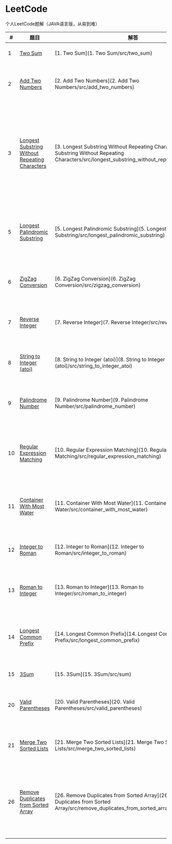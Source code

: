 # LeetCode

个人LeetCode题解（JAVA语言版，从易到难）

| # | 题目 | 解答 | 难度 | 思考 |
|---| ---- | ---- | ---- | ---- |
|1|[Two Sum](https://leetcode.com/problems/two-sum)|[1. Two Sum](1. Two Sum/src/two_sum)|Easy|[1.Two Sum](1. Two Sum/1.Two Sum.txt)|
|2|[Add Two Numbers](https://leetcode.com/problems/add-two-numbers)|[2. Add Two Numbers](2. Add Two Numbers/src/add_two_numbers)|Medium|[2. Add Two Numbers](2. Add Two Numbers/Add Two Numbers.txt)|
|3|[Longest Substring Without Repeating Characters](https://leetcode.com/problems/longest-substring-without-repeating-characters)|[3. Longest Substring Without Repeating Characters](3. Longest Substring Without Repeating Characters/src/longest_substring_without_repeating_characters)|Medium|[3. Longest Substring Without Repeating Characters](3. Longest Substring Without Repeating Characters/3. Longest Substring Without Repeating Characters.txt)|
|5|[Longest Palindromic Substring](https://leetcode.com/problems/longest-palindromic-substring)|[5. Longest Palindromic Substring](5. Longest Palindromic Substring/src/longest_palindromic_substring)|Medium|[5. Longest Palindromic Substring](5. Longest Palindromic Substring/5. Longest Palindromic Substring.txt)|
|6|[ZigZag Conversion](https://leetcode.com/problems/zigzag-conversion)|[6. ZigZag Conversion](6. ZigZag Conversion/src/zigzag_conversion)|Medium|[6. ZigZag Conversion](6. ZigZag Conversion/6. ZigZag Conversion.txt)|
|7|[Reverse Integer](https://leetcode.com/problems/reverse-integer)|[7. Reverse Integer](7. Reverse Integer/src/reverse_integer)|Easy|[7. Reverse Integer](7. Reverse Integer/7. Reverse Integer.txt)|
|8|[String to Integer (atoi)](https://leetcode.com/problems/string-to-integer-atoi)|[8. String to Integer (atoi)](8. String to Integer (atoi)/src/string_to_integer_atoi)|Medium|[8. String to Integer (atoi)](8. String to Integer (atoi)/8. String to Integer (atoi).txt)|
|9|[Palindrome Number](https://leetcode.com/problems/palindrome-number)|[9. Palindrome Number](9. Palindrome Number/src/palindrome_number)|Easy|[9. Palindrome Number](9. Palindrome Number/9. Palindrome Number.txt)|
|10|[Regular Expression Matching](https://leetcode.com/problems/regular-expression-matching)|[10. Regular Expression Matching](10. Regular Expression Matching/src/regular_expression_matching)|Hard|[10. Regular Expression Matching](10. Regular Expression Matching/10. Regular Expression Matching.txt)|
|11|[Container With Most Water](https://leetcode.com/problems/container-with-most-water)|[11. Container With Most Water](11. Container With Most Water/src/container_with_most_water)|Hard|[11. Container With Most Water](11. Container With Most Water/11. Container With Most Water.txt)|
|12|[Integer to Roman](https://leetcode.com/problems/integer-to-roman)|[12. Integer to Roman](12. Integer to Roman/src/integer_to_roman)|Hard|[12. Integer to Roman](12. Integer to Roman/12. Integer to Roman.txt)|
|13|[Roman to Integer](https://leetcode.com/problems/roman-to-integer)|[13. Roman to Integer](13. Roman to Integer/src/roman_to_integer)|Hard|[13. Roman to Integer](13. Roman to Integer/13. Roman to Integer.txt)|
|14|[Longest Common Prefix](https://leetcode.com/problems/longest-common-prefix)|[14. Longest Common Prefix](14. Longest Common Prefix/src/longest_common_prefix)|Hard|[14. Longest Common Prefix](14. Longest Common Prefix/14. Longest Common Prefix.txt)|
|15|[3Sum](https://leetcode.com/problems/3sum)|[15. 3Sum](15. 3Sum/src/sum)|Medium|[15. 3Sum](15. 3Sum/15. 3Sum.txt)|
|20|[Valid Parentheses](https://leetcode.com/problems/valid-parentheses)|[20. Valid Parentheses](20. Valid Parentheses/src/valid_parentheses)|Hard|[20. Valid Parentheses](20. Valid Parentheses/20. Valid Parentheses.txt)|
|21|[Merge Two Sorted Lists](https://leetcode.com/problems/merge-two-sorted-lists)|[21. Merge Two Sorted Lists](21. Merge Two Sorted Lists/src/merge_two_sorted_lists)|Hard|[21. Merge Two Sorted Lists](21. Merge Two Sorted Lists/21. Merge Two Sorted Lists.txt)|
|26|[Remove Duplicates from Sorted Array](https://leetcode.com/problems/remove-duplicates-from-sorted-array)|[26. Remove Duplicates from Sorted Array](26. Remove Duplicates from Sorted Array/src/remove_duplicates_from_sorted_array)|Easy|[26. Remove Duplicates from Sorted Array](26. Remove Duplicates from Sorted Array/26. Remove Duplicates from Sorted Array.txt)|

